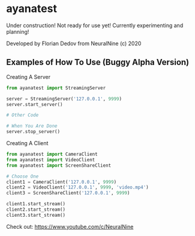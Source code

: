 # ayanatest

Under construction! Not ready for use yet! Currently experimenting and planning!

Developed by Florian Dedov from NeuralNine (c) 2020

## Examples of How To Use (Buggy Alpha Version)

Creating A Server

```python
from ayanatest import StreamingServer

server = StreamingServer('127.0.0.1', 9999)
server.start_server()

# Other Code

# When You Are Done
server.stop_server()
```

Creating A Client
```python
from ayanatest import CameraClient
from ayanatest import VideoClient
from ayanatest import ScreenShareClient

# Choose One
client1 = CameraClient('127.0.0.1', 9999)
client2 = VideoClient('127.0.0.1', 9999, 'video.mp4')
client3 = ScreenShareClient('127.0.0.1', 9999)

client1.start_stream()
client2.start_stream()
client3.start_stream()
```

Check out: https://www.youtube.com/c/NeuralNine
